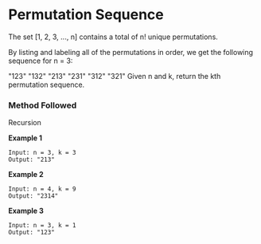 # Permutation Sequence 

The set [1, 2, 3, ..., n] contains a total of n! unique permutations.

By listing and labeling all of the permutations in order, we get the following sequence for n = 3:

"123"
"132"
"213"
"231"
"312"
"321"
Given n and k, return the kth permutation sequence.
 

### Method Followed

Recursion

**Example 1**
```
Input: n = 3, k = 3
Output: "213"
```

**Example 2**
```
Input: n = 4, k = 9
Output: "2314"
```

**Example 3**
```
Input: n = 3, k = 1
Output: "123"
```